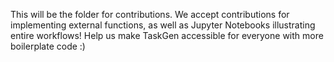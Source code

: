 This will be the folder for contributions. 
We accept contributions for implementing external functions, as well as Jupyter Notebooks illustrating entire workflows!
Help us make TaskGen accessible for everyone with more boilerplate code :)
